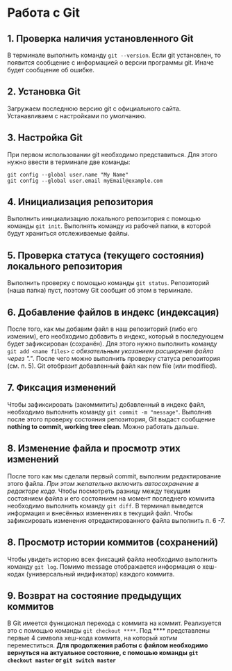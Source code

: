 # Работа с Git
## 1. Проверка наличия установленного Git
В терминале выполнить команду `git --version`.
Если git установлен, то появится сообщение с информацией о версии программы git. Иначе будет сообщение об ошибке.
## 2. Установка Git
Загружаем последнюю версию git с официального сайта. Устанавливаем с настройками по умолчанию.
## 3. Настройка Git
При первом использовании git необходимо представиться. Для этого нужно ввести в терминале две команды:
```
git config --global user.name "My Name" 
git config --global user.email myEmail@example.com
```
## 4. Инициализация репозитория
Выполнить инициализацию локального репозитория с помощью команды `git init`. Выполнять команду из рабочей папки, в которой будут храниться отслеживаемые файлы.
## 5. Проверка статуса (текущего состояния) локального репозитория
Выполнить проверку с помощью команды `git status`. Репозиторий (наша папка) пуст, поэтому Git сообщит об этом в терминале.
## 6. Добавление файлов в индекс (индексация)
После того, как мы добавим файл в наш репозиторий (либо его изменим), его необходимо добавить в индекс, который в последующем будет зафиксирован (сохранён). Для этого нужно выполнить команду `git add <name files>` _с обязательным указанием расширения файла через "."_. После чего можно выполнить проверку статуса репозитория (см. п. 5). Git отобразит добавленный файл как new file (или modified).
## 7. Фиксация изменений
Чтобы зафиксировать (закоммитить) добавленный в индекс файл, необходимо выполнить команду `git commit -m "message"`. Выполнив после этого проверку состояния репозитория, Git выдаст сообщение **nothing to commit, working tree clean**. Можно работать дальше.
## 8. Изменение файла и просмотр этих изменений
После того как мы сделали первый commit, выполним редактирование этого файла. *При этом желательно включить автосохранение в редакторе кода*. Чтобы посмотреть разницу между текущим состоянием файла и его состоянием на момент последнего коммита необходимо выполнить команду `git diff`. В терминал выведется информация и внесённых изменениях в текущий файл. Чтобы зафиксировать изменения отредактированного файла выполнить п. 6 -7.
## 8. Просмотр истории коммитов (сохранений)
Чтобы увидеть историю всех фиксаций файла необходимо выполнить команду `git log`. Помимо message отображается информация о хеш-кодах (универсальный индификатор) каждого коммита.
## 9. Возврат на состояние предыдущих коммитов
В Git имеется функционал перехода с коммита на коммит. Реализуется это с помощью команды `git checkout ****`. Под **** представлены первые 4 символа хеш-кода коммита, на который хотим переместиться. **Для продолжения работы с файлом необходимо вернуться на актуальное состояние, с помошью команды `git checkout master` or `git switch master`**